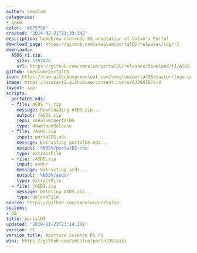 ```yaml
---
author: smealum
categories:
- game
color: '#675758'
created: '2014-02-21T21:33:14Z'
description: homebrew nintendo DS adaptation of Valve's Portal
download_page: https://github.com/smealum/portalDS/releases/tag/r1
downloads:
  ASDS_r1.zip:
    size: 1397420
    url: https://github.com/smealum/portalDS/releases/download/r1/ASDS_r1.zip
github: smealum/portalDS
icon: https://raw.githubusercontent.com/smealum/portalDS/master/logo.bmp
image: https://avatars2.githubusercontent.com/u/6338016?v=4
layout: app
scripts:
  portalDS.nds:
  - file: ASDS.*\.zip
    message: Downloading ASDS.zip...
    output: /ASDS.zip
    repo: smealum/portalDS
    type: downloadRelease
  - file: /ASDS.zip
    input: portalDS.nds
    message: Extracting portalDS.nds...
    output: '%NDS%/portalDS.nds'
    type: extractFile
  - file: /ASDS.zip
    input: asds/
    message: Extracting asds...
    output: '%NDS%/asds/'
    type: extractFile
  - file: /ASDS.zip
    message: Deleting ASDS.zip...
    type: deleteFile
source: https://github.com/smealum/portalDS
systems:
- DS
title: portalDS
updated: '2019-11-23T23:14:24Z'
version: r1
version_title: Aperture Science DS r1
wiki: https://github.com/smealum/portalDS/wiki
---
```

